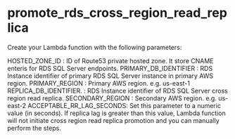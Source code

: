 # promote_rds_cross_region_read_replica



Create your Lambda function with the following parameters:

HOSTED_ZONE_ID           : ID of Route53 private hosted zone. It store CNAME enteris for RDS SQL Server endpoints.
PRIMARY_DB_IDENTIFIER    : RDS Instance identifier of primary RDS SQL Server instance in primary AWS region.
PRIMARY_REGION           : Primary AWS region. e.g. us-east-1
REPLICA_DB_IDENTIFIER.   : RDS Instance identifier of RDS SQL Server cross region read replica.
SECONDARY_REGION         : Secondary AWS region. e.g. us-east-2
ACCEPTABLE_RR_LAG_SECONDS: Set this parameter to a numeric value (in seconds). If replica lag is greater than this value, Lambda function will not initiate cross region read replica promotion and you can manually perform the steps.
